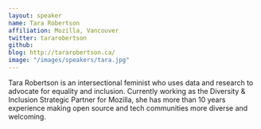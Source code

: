 ```yaml
---
layout: speaker
name: Tara Robertson
affiliation: Mozilla, Vancouver
twitter: tararobertson
github: 
blog: http://tararobertson.ca/
image: "/images/speakers/tara.jpg"
---
```


Tara Robertson is an intersectional feminist who uses data and research to advocate for equality and inclusion. Currently working as the Diversity & Inclusion Strategic Partner for Mozilla, she has more than 10 years experience making open source and tech communities more diverse and welcoming.